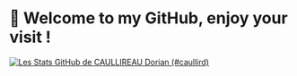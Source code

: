 # 👋 Welcome to my GitHub, enjoy your visit ! 

[![Les Stats GitHub de CAULLIREAU Dorian (#caullird)](https://github-readme-stats.vercel.app/api?username=caullird&count_private=true&show_icons=true)](https://github.com/anuraghazra/github-readme-stats)
